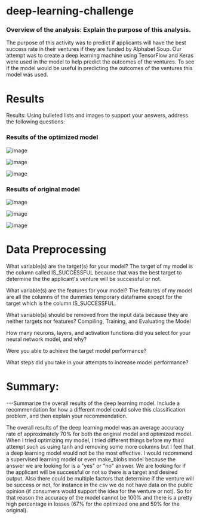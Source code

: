 # deep-learning-challenge

### Overview of the analysis: Explain the purpose of this analysis.
The purpose of this activity was to predict if applicants will have the best success rate in their ventures if they are funded by Alphabet Soup. Our attempt was to create a deep learning machine using TensorFlow and Keras were used in the model to help predict the outcomes of the ventures. To see if the model would be useful in predicting the outcomes of the ventures this model was used. 

# Results
Results: Using bulleted lists and images to support your answers, address the following questions:

### Results of the optimized model

![image](https://github.com/Artib03/deep-learning-challenge/assets/147446590/75f91d62-e88d-4cc3-acd4-b906d346310c)

![image](https://github.com/Artib03/deep-learning-challenge/assets/147446590/852149dc-a174-4041-81c0-536d3e062ee6)

![image](https://github.com/Artib03/deep-learning-challenge/assets/147446590/06040bf6-e97e-4d08-a85e-365029f18b00)


### Results of original model 

![image](https://github.com/Artib03/deep-learning-challenge/assets/147446590/8d602c70-172e-46e0-a357-df17267a7cff)

![image](https://github.com/Artib03/deep-learning-challenge/assets/147446590/ddf65bc2-7b88-4093-83ec-8d2f6840c48e)

![image](https://github.com/Artib03/deep-learning-challenge/assets/147446590/c7857e9e-3ec5-4b61-acad-0e3f7bbb70be)

# Data Preprocessing

What variable(s) are the target(s) for your model?
The target of my model is the column called IS_SUCCESSFUL because that was the best target to determine the the applicant's venture will be successful or not. 

What variable(s) are the features for your model?
The features of my model are all the columns of the dummies temporary dataframe except for the target which is the column IS_SUCCESSFUL. 

What variable(s) should be removed from the input data because they are neither targets nor features?
Compiling, Training, and Evaluating the Model

How many neurons, layers, and activation functions did you select for your neural network model, and why?

Were you able to achieve the target model performance?

What steps did you take in your attempts to increase model performance?

# Summary: 
---Summarize the overall results of the deep learning model. Include a recommendation for how a different model could solve this classification problem, and then explain your recommendation.

The overall results of the deep learning model was an average accuracy rate of approximately 70% for both the original model and optimized model. When I tried optimizing my model, I tried different things 
before my third attempt such as using tanh and removing some more columns but I feel that a deep learning model would not be the most effective. I would recommend a supervised learning model or even make_blobs model because the answer we are looking for is a "yes" or "no" answer. We are looking for if the applicant will be successful or not so there is a target and desired output. Also there could be multiple factors that determine if the venture will be success or not, for instance in the csv we do not have data on the public opinion (if consumers would support the idea for the venture or not). So for that reason the accuracy of the model cannot be 100% and there is a pretty high percentage in losses (67% for the optimized one and 59% for the original). 
